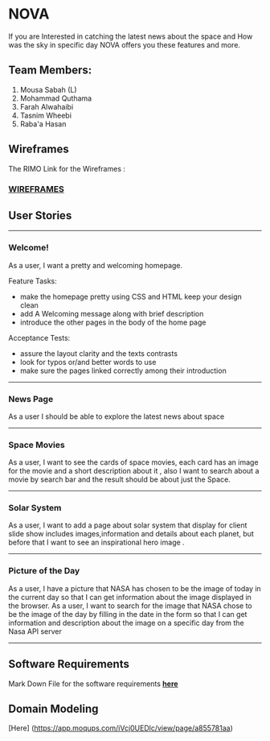 # NOVA 


If you are Interested in catching the latest news about the space and How was the sky in specific day NOVA offers you these features and more.



## Team Members:
1. Mousa Sabah (L)
2. Mohammad Quthama
4. Farah Alwahaibi 
3. Tasnim Wheebi
5. Raba'a Hasan


## **Wireframes**
 
 The RIMO Link for the Wireframes : 

 ### **[WIREFRAMES](https://miro.com/welcomeonboard/jNbxRtVn2nP913QQmuddJXtoJrq7HxAx8XHxLOrkdAE2jwmU3z2sTi053K4gB6Ud)**


## **User Stories**
<hr>

### **Welcome!**

As a user, I want a pretty and welcoming homepage.


Feature Tasks:

* make the homepage pretty using CSS and HTML keep your design clean 
* add A Welcoming message along with  brief description
* introduce the other pages in the body of the home page 

Acceptance Tests:
* assure the layout clarity and the texts contrasts 
* look for typos or/and better words to use 
* make sure the pages linked correctly among their introduction
<hr>

### **News Page** 
 As a user I should be able to explore the latest news about space

 <hr>

 ### **Space Movies**

As a user, I want to see the cards of space movies, each card has an image for the movie and a short description about it , also I want to search about a movie by search bar and the result should be about  just the Space. 

<hr>

### **Solar System** 

As a user, I want to add a page about solar system that display for client slide show includes images,information and details about each planet, but before that I want to see an inspirational hero image .

<hr>

### **Picture of the Day**

As a user, I have a picture that NASA has chosen to be the image of today in the current day so that I can get information about the image displayed in the browser.
As a user, I want to search for the image that NASA chose to be the image of the day by filling in the date in the form so that I can get information and description about the image on a specific day from the Nasa API server

<hr>

## **Software Requirements**


Mark Down File for the software requirements  [**here**](/MARK-DOWN/Requierment.md)



## **Domain Modeling** 


[Here] (https://app.moqups.com/iVcj0UEDlc/view/page/a855781aa)





